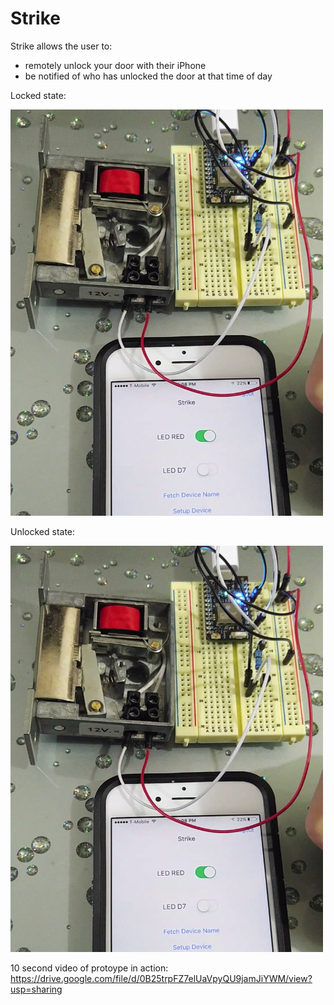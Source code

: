 # Strike

Strike allows the user to:
  - remotely unlock your door with their iPhone 
  - be notified of who has unlocked the door at that time of day

Locked state:

<img src="https://raw.githubusercontent.com/ericysze/Strike/master/Images/Screen%20Shot%202016-03-18%20at%206.37.41%20PM.png" alt="alt text" width="500" height="650">

Unlocked state:

<img src="https://raw.githubusercontent.com/ericysze/Strike/master/Images/Screen%20Shot%202016-03-18%20at%206.37.41%20PM.png" alt="alt text" width="500" height="650">

10 second video of protoype in action:
https://drive.google.com/file/d/0B25trpFZ7elUaVpyQU9jamJiYWM/view?usp=sharing
